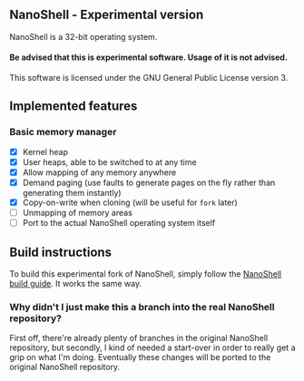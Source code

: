 ## NanoShell - Experimental version
NanoShell is a 32-bit operating system.

#### Be advised that this is experimental software. Usage of it is not advised.

This software is licensed under the GNU General Public License version 3.

## Implemented features

### Basic memory manager

- [x] Kernel heap
- [x] User heaps, able to be switched to at any time
- [x] Allow mapping of any memory anywhere 
- [x] Demand paging (use faults to generate pages on the fly rather than generating them instantly)
- [x] Copy-on-write when cloning (will be useful for `fork` later)
- [ ] Unmapping of memory areas
- [ ] Port to the actual NanoShell operating system itself

## Build instructions

To build this experimental fork of NanoShell, simply follow the [NanoShell build guide](https://github.com/iProgramMC/NanoShellOS/blob/master/readme.md). It works the same way.

### Why didn't I just make this a branch into the real NanoShell repository?
First off, there're already plenty of branches in the original NanoShell repository, but secondly, I kind of needed a start-over in order to really get a
grip on what I'm doing. Eventually these changes will be ported to the original NanoShell repository.
